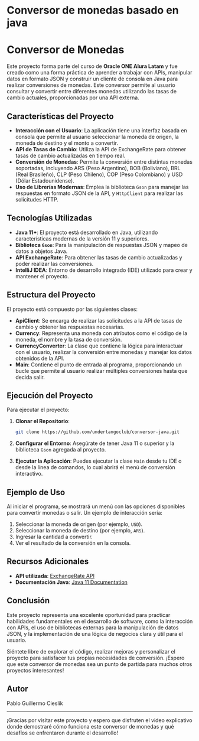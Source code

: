 # Conversor de monedas basado en java

# Conversor de Monedas

Este proyecto forma parte del curso de **Oracle ONE Alura Latam** y fue creado como una forma práctica de aprender a trabajar con APIs, manipular datos en formato JSON y construir un cliente de consola en Java para realizar conversiones de monedas. Este conversor permite al usuario consultar y convertir entre diferentes monedas utilizando las tasas de cambio actuales, proporcionadas por una API externa.

## Características del Proyecto

- **Interacción con el Usuario**: La aplicación tiene una interfaz basada en consola que permite al usuario seleccionar la moneda de origen, la moneda de destino y el monto a convertir.
- **API de Tasas de Cambio**: Utiliza la API de ExchangeRate para obtener tasas de cambio actualizadas en tiempo real.
- **Conversión de Monedas**: Permite la conversión entre distintas monedas soportadas, incluyendo ARS (Peso Argentino), BOB (Boliviano), BRL (Real Brasileño), CLP (Peso Chileno), COP (Peso Colombiano) y USD (Dólar Estadounidense).
- **Uso de Librerías Modernas**: Emplea la biblioteca `Gson` para manejar las respuestas en formato JSON de la API, y `HttpClient` para realizar las solicitudes HTTP.

## Tecnologías Utilizadas

- **Java 11+**: El proyecto está desarrollado en Java, utilizando características modernas de la versión 11 y superiores.
- **Biblioteca `Gson`**: Para la manipulación de respuestas JSON y mapeo de datos a objetos Java.
- **API ExchangeRate**: Para obtener las tasas de cambio actualizadas y poder realizar las conversiones.
- **IntelliJ IDEA**: Entorno de desarrollo integrado (IDE) utilizado para crear y mantener el proyecto.

## Estructura del Proyecto

El proyecto está compuesto por las siguientes clases:

- **ApiClient**: Se encarga de realizar las solicitudes a la API de tasas de cambio y obtener las respuestas necesarias.
- **Currency**: Representa una moneda con atributos como el código de la moneda, el nombre y la tasa de conversión.
- **CurrencyConverter**: La clase que contiene la lógica para interactuar con el usuario, realizar la conversión entre monedas y manejar los datos obtenidos de la API.
- **Main**: Contiene el punto de entrada al programa, proporcionando un bucle que permite al usuario realizar múltiples conversiones hasta que decida salir.

## Ejecución del Proyecto

Para ejecutar el proyecto:

1. **Clonar el Repositorio**:
   ```bash
   git clone https://github.com/undertangoclub/conversor-java.git
   ```

2. **Configurar el Entorno**: Asegúrate de tener Java 11 o superior y la biblioteca `Gson` agregada al proyecto.

3. **Ejecutar la Aplicación**: Puedes ejecutar la clase `Main` desde tu IDE o desde la línea de comandos, lo cual abrirá el menú de conversión interactivo.

## Ejemplo de Uso

Al iniciar el programa, se mostrará un menú con las opciones disponibles para convertir monedas o salir. Un ejemplo de interacción sería:

1. Seleccionar la moneda de origen (por ejemplo, `USD`).
2. Seleccionar la moneda de destino (por ejemplo, `ARS`).
3. Ingresar la cantidad a convertir.
4. Ver el resultado de la conversión en la consola.

## Recursos Adicionales

- **API utilizada**: [ExchangeRate API](https://www.exchangerate-api.com/docs/java-currency-api)
- **Documentación Java**: [Java 11 Documentation](https://docs.oracle.com/en/java/javase/11/)

## Conclusión

Este proyecto representa una excelente oportunidad para practicar habilidades fundamentales en el desarrollo de software, como la interacción con APIs, el uso de bibliotecas externas para la manipulación de datos JSON, y la implementación de una lógica de negocios clara y útil para el usuario.

Siéntete libre de explorar el código, realizar mejoras y personalizar el proyecto para satisfacer tus propias necesidades de conversión. ¡Espero que este conversor de monedas sea un punto de partida para muchos otros proyectos interesantes!

## Autor

Pablo Guillermo Cieslik

---

¡Gracias por visitar este proyecto y espero que disfruten el video explicativo donde demostraré cómo funciona este conversor de monedas y qué desafíos se enfrentaron durante el desarrollo!


